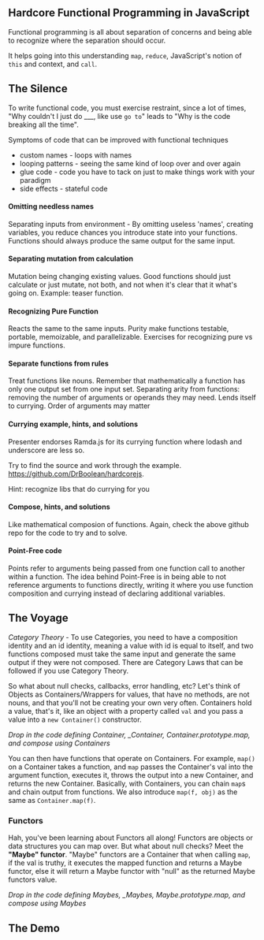 Hardcore Functional Programming in JavaScript
---------------------------------------------

Functional programming is all about separation of concerns and being able to recognize where the separation should occur.

It helps going into this understanding `map`, `reduce`, JavaScript's notion of `this` and context, and `call`.

## The Silence

To write functional code, you must exercise restraint, since a lot of times, "Why couldn't I just do ___, like use `go to`" leads to "Why is the code breaking all the time".

Symptoms of code that can be improved with functional techniques
* custom names - loops with names
* looping patterns - seeing the same kind of loop over and over again
* glue code - code you have to tack on just to make things work with your paradigm 
* side effects - stateful code

#### Omitting needless names

Separating inputs from environment - By omitting useless 'names', creating variables, you reduce chances you introduce state into your functions. Functions should always produce the same output for the same input. 

#### Separating mutation from calculation

Mutation being changing existing values. Good functions should just calculate or just mutate, not both, and not when it's clear that it what's going on. Example: teaser function.

#### Recognizing Pure Function

Reacts the same to the same inputs. Purity make functions testable, portable, memoizable, and parallelizable. Exercises for recognizing pure vs impure functions.

#### Separate functions from rules

Treat functions like nouns. Remember that mathematically a function has only one output set from one input set. Separating arity from functions: removing the number of arguments or operands they may need. Lends itself to currying. Order of arguments may matter

#### Currying example, hints, and solutions

Presenter endorses Ramda.js for its currying function where lodash and underscore are less so.

Try to find the source and work through the example. https://github.com/DrBoolean/hardcorejs.

Hint: recognize libs that do currying for you

#### Compose, hints, and solutions

Like mathematical composion of functions. Again, check the above github repo for the code to try and to solve.

#### Point-Free code

Points refer to arguments being passed from one function call to another within a function. The idea behind Point-Free is in being able to not reference arguments to functions directly, writing it where you use function composition and currying instead of declaring additional variables.

## The Voyage

*Category Theory* - To use Categories, you need to have a composition identity and an id identity, meaning a value with id is equal to itself, and two functions composed must take the same input and generate the same output if they were not composed. There are Category Laws that can be followed if you use Category Theory.

So what about null checks, callbacks, error handling, etc? Let\'s think of Objects as Containers/Wrappers for values, that have no methods, are not nouns, and that you\'ll not be creating your own very often. Containers hold a value, that's it, like an object with a property called `val` and you pass a value into a `new Container()` constructor.

*Drop in the code defining Container, _Container, Container.prototype.map, and compose using Containers*

You can then have functions that operate on Containers. For example, `map()` on a Container takes a function, and `map` passes the Container's val into the argument function, executes it, throws the output into a new Container, and returns the new Container. Basically, with Containers, you can chain `map`s and chain output from functions. We also introduce `map(f, obj)` as the same as `Container.map(f)`.

### Functors

Hah, you've been learning about Functors all along! Functors are objects or data structures you can map over. But what about null checks? Meet the **"Maybe" functor**. "Maybe" functors are a Container that when calling `map`, if the val is truthy, it executes the mapped function and returns a Maybe functor, else it will return a Maybe functor with "null" as the returned Maybe functors value.

*Drop in the code defining Maybes, _Maybes, Maybe.prototype.map, and compose using Maybes*

## The Demo
